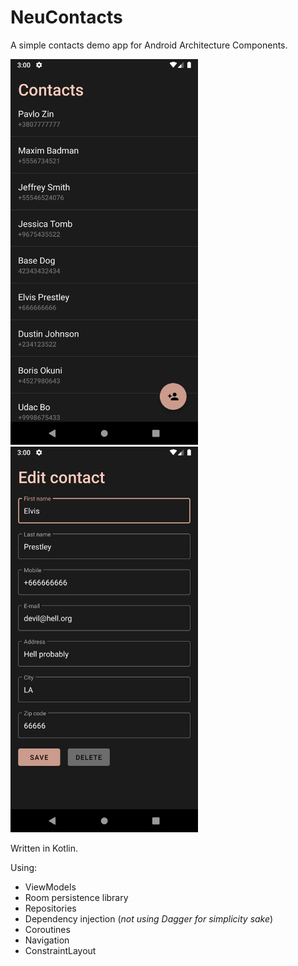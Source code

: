 # NeuContacts

A simple contacts demo app for Android Architecture Components.

<p float="left">
<img src="https://github.com/paulzin/NeuContacts/blob/master/screenshots/screen1.png?raw=true" width="300">
<img src="https://github.com/paulzin/NeuContacts/blob/master/screenshots/screen2.png?raw=true" width="300">
</p>

Written in Kotlin.

Using:
* ViewModels
* Room persistence library
* Repositories
* Dependency injection (*not using Dagger for simplicity sake*)
* Coroutines
* Navigation
* ConstraintLayout
